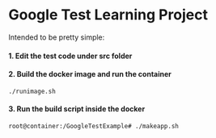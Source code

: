 # Google Test Learning Project

Intended to be pretty simple:

#### 1. Edit the test code under src folder
#### 2. Build the docker image and run the container
```
./runimage.sh
```
#### 3. Run the build script inside the docker 
```
root@container:/GoogleTestExample# ./makeapp.sh
```